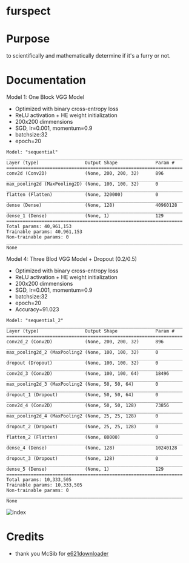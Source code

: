 # furspect

# Purpose
to scientifically and mathematically determine if it's a furry or not.

# Documentation


Model 1: One Block VGG Model
- Optimized with binary cross-entropy loss
- ReLU activation + HE weight initialization
- 200x200 dimmensions
- SGD, lr=0.001, momentum=0.9
- batchsize:32
- epoch=20

```
Model: "sequential"
_________________________________________________________________
Layer (type)                 Output Shape              Param #   
=================================================================
conv2d (Conv2D)              (None, 200, 200, 32)      896       
_________________________________________________________________
max_pooling2d (MaxPooling2D) (None, 100, 100, 32)      0         
_________________________________________________________________
flatten (Flatten)            (None, 320000)            0         
_________________________________________________________________
dense (Dense)                (None, 128)               40960128  
_________________________________________________________________
dense_1 (Dense)              (None, 1)                 129       
=================================================================
Total params: 40,961,153
Trainable params: 40,961,153
Non-trainable params: 0
_________________________________________________________________
None
```

Model 4: Three Blod VGG Model + Dropout (0.2/0.5)
- Optimized with binary cross-entropy loss
- ReLU activation + HE weight initialization
- 200x200 dimmensions
- SGD, lr=0.001, momentum=0.9
- batchsize:32
- epoch=20
- Accuracy=91.023

```
Model: "sequential_2"
_________________________________________________________________
Layer (type)                 Output Shape              Param #   
=================================================================
conv2d_2 (Conv2D)            (None, 200, 200, 32)      896       
_________________________________________________________________
max_pooling2d_2 (MaxPooling2 (None, 100, 100, 32)      0         
_________________________________________________________________
dropout (Dropout)            (None, 100, 100, 32)      0         
_________________________________________________________________
conv2d_3 (Conv2D)            (None, 100, 100, 64)      18496     
_________________________________________________________________
max_pooling2d_3 (MaxPooling2 (None, 50, 50, 64)        0         
_________________________________________________________________
dropout_1 (Dropout)          (None, 50, 50, 64)        0         
_________________________________________________________________
conv2d_4 (Conv2D)            (None, 50, 50, 128)       73856     
_________________________________________________________________
max_pooling2d_4 (MaxPooling2 (None, 25, 25, 128)       0         
_________________________________________________________________
dropout_2 (Dropout)          (None, 25, 25, 128)       0         
_________________________________________________________________
flatten_2 (Flatten)          (None, 80000)             0         
_________________________________________________________________
dense_4 (Dense)              (None, 128)               10240128  
_________________________________________________________________
dropout_3 (Dropout)          (None, 128)               0         
_________________________________________________________________
dense_5 (Dense)              (None, 1)                 129       
=================================================================
Total params: 10,333,505
Trainable params: 10,333,505
Non-trainable params: 0
_________________________________________________________________
None
```

![index](https://user-images.githubusercontent.com/44306479/119069028-2d3ce600-b99a-11eb-8f44-e466927ec7ac.png)




# Credits
- thank you McSib for [e621downloader](https://github.com/McSib/e621_downloader)
